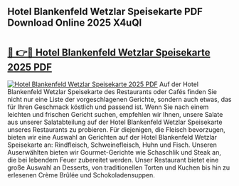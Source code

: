 ## Hotel Blankenfeld Wetzlar Speisekarte PDF Download Online 2025 X4uQl

# <h2><a href="http://gcdy3l1.nevu.top/?p=Hotel+Blankenfeld+Wetzlar+Speisekarte">🔗 👉🔴 Hotel Blankenfeld Wetzlar Speisekarte 2025 PDF</a></h2>

[![Hotel Blankenfeld Wetzlar Speisekarte 2025 PDF](https://i.imgur.com/dBaPXMq.png)](http://gcdy3l1.nevu.top/?p=Hotel+Blankenfeld+Wetzlar+Speisekarte)
Auf der Hotel Blankenfeld Wetzlar Speisekarte des Restaurants oder Cafés finden Sie nicht nur eine Liste der vorgeschlagenen Gerichte, sondern auch etwas, das für Ihren Geschmack köstlich und passend ist. Wenn Sie nach einem leichten und frischen Gericht suchen, empfehlen wir Ihnen, unsere Salate aus unserer Salatabteilung auf der Hotel Blankenfeld Wetzlar Speisekarte unseres Restaurants zu probieren. Für diejenigen, die Fleisch bevorzugen, bieten wir eine Auswahl an Gerichten auf der Hotel Blankenfeld Wetzlar Speisekarte an: Rindfleisch, Schweinefleisch, Huhn und Fisch. Unseren Auserwählten bieten wir Gourmet-Gerichte wie Schaschlik und Steak an, die bei lebendem Feuer zubereitet werden. Unser Restaurant bietet eine große Auswahl an Desserts, von traditionellen Torten und Kuchen bis hin zu erlesenen Crème Brûlée und Schokoladensuppen.
